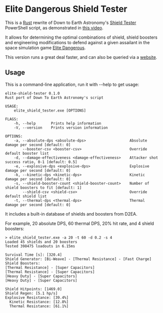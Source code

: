 # Elite Dangerous Shield Tester

This is a [Rust] rewrite of Down to Earth Astronomy's [Shield Tester] PowerShell
script, as demonstrated in [this video].

It allows for determining the optimal combinations of shield, shield boosters
and engineering modifications to defend against a given assailant in the space
simulation game [Elite Dangerous].

This version runs a great deal faster, and can also be queried via a [website].


## Usage

This is a command-line application, run it with --help to get usage:

```
elite-shield-tester 0.1.0
Rust port of Down To Earth Astronomy's script

USAGE:
    elite_shield_tester.exe [OPTIONS]

FLAGS:
    -h, --help       Prints help information
    -V, --version    Prints version information

OPTIONS:
    -a, --absolute-dps <absolute-dps>                    Absolute damage per second [default: 0]
        --booster-csv <booster-csv>                      Override default booster list
    -d, --damage-effectiveness <damage-effectiveness>    Attacker shot success ratio, 0-1 [default: 0.5]
    -e, --explosive-dps <explosive-dps>                  Explosive damage per second [default: 0]
    -k, --kinetic-dps <kinetic-dps>                      Kinetic damage per second [default: 0]
    -s, --shield-booster-count <shield-booster-count>    Number of shield boosters to fit [default: 1]
        --shield-csv <shield-csv>                        Override default shield list
    -t, --thermal-dps <thermal-dps>                      Thermal damage per second [default: 0]
```

It includes a built-in database of shields and boosters from D2EA.

For example, 20 absolute DPS, 60 thermal DPS, 20% hit rate, and 4 shield boosters:

```
> elite_shield_tester.exe -a 20 -t 60 -d 0.2 -s 4
Loaded 45 shields and 20 boosters
Tested 398475 loadouts in 6.15ms

Survival Time [s]: [320.4]
Shield Generator: [Bi-Weave] - [Thermal Resistance] - [Fast Charge]
Shield Boosters:
[Thermal Resistance] - [Super Capacitors]
[Thermal Resistance] - [Super Capacitors]
[Heavy Duty] - [Super Capacitors]
[Heavy Duty] - [Super Capacitors]

Shield Hitpoints: [1469.0]
Shield Regen: [5.1 hp/s]
Explosive Resistance: [39.4%]
  Kinetic Resistance: [12.8%]
  Thermal Resistance: [61.1%]
````

[Shield Tester]: https://github.com/DownToEarthAstronomy/D2EA_Shield_tester
[this video]: https://www.youtube.com/watch?v=87DMWz8IeEE
[Elite Dangerous]: https://www.elitedangerous.com/
[website]: https://hur.st/shieldtester/
[Rust]: https://www.rust-lang.org/
